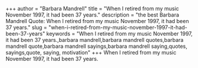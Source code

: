 +++
author = "Barbara Mandrell"
title = "When I retired from my music November 1997, it had been 37 years."
description = "the best Barbara Mandrell Quote: When I retired from my music November 1997, it had been 37 years."
slug = "when-i-retired-from-my-music-november-1997-it-had-been-37-years"
keywords = "When I retired from my music November 1997, it had been 37 years.,barbara mandrell,barbara mandrell quotes,barbara mandrell quote,barbara mandrell sayings,barbara mandrell saying,quotes, sayings,quote, saying, motivation"
+++
When I retired from my music November 1997, it had been 37 years.
